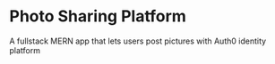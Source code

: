 # Photo Sharing Platform

A fullstack MERN app that lets users post pictures with Auth0 identity platform
